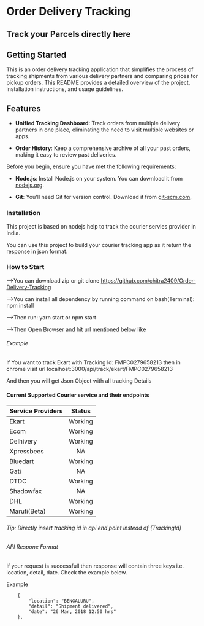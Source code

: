 # Order Delivery Tracking

## Track your Parcels directly here

## Getting Started

This is an order delivery tracking application that simplifies the process of tracking shipments from various delivery partners and comparing prices for pickup orders. This README provides a detailed overview of the project, installation instructions, and usage guidelines.

## Features

- **Unified Tracking Dashboard**: Track orders from multiple delivery partners in one place, eliminating the need to visit multiple websites or apps.

- **Order History**: Keep a comprehensive archive of all your past orders, making it easy to review past deliveries.


Before you begin, ensure you have met the following requirements:

- **Node.js**: Install Node.js on your system. You can download it from [nodejs.org](https://nodejs.org/).

- **Git**: You'll need Git for version control. Download it from [git-scm.com](https://git-scm.com/).

### Installation

This project is based on nodejs help to track the courier servies provider in India.

You can use this project to build your courier tracking app as it return the response in json format.

### How to Start

-->You can download zip or git clone https://github.com/chitra2409/Order-Delivery-Tracking

-->You can install all dependency by running command on bash(Terminal): npm install

-->Then run: yarn start or npm start

-->Then Open Browser and hit url mentioned below like

###### Example

If You want to track Ekart with Tracking Id: FMPC0279658213 then in chrome visit url localhost:3000/api/track/ekart/FMPC0279658213

And then you will get Json Object with all tracking Details

#### Current Supported Courier service and their endpoints

| Service Providers | Status  |
| :---------------- | :-----: |
| Ekart             | Working |
| Ecom              | Working |
| Delhivery         | Working |
| Xpressbees        |   NA    |
| Bluedart          | Working |
| Gati              |   NA    |
| DTDC              | Working |
| Shadowfax         |   NA    |
| DHL               | Working |
| Maruti(Beta)      | Working |

###### Tip: Directly insert tracking id in api end point instead of {TrackingId}

###### API Respone Format

If your request is successfull then response will contain three keys i.e. location, detail, date.
Check the example below.

Example

```
    {
        "location": "BENGALURU",
        "detail": "Shipment delivered",
        "date": "26 Mar, 2018 12:50 hrs"
    },
```




